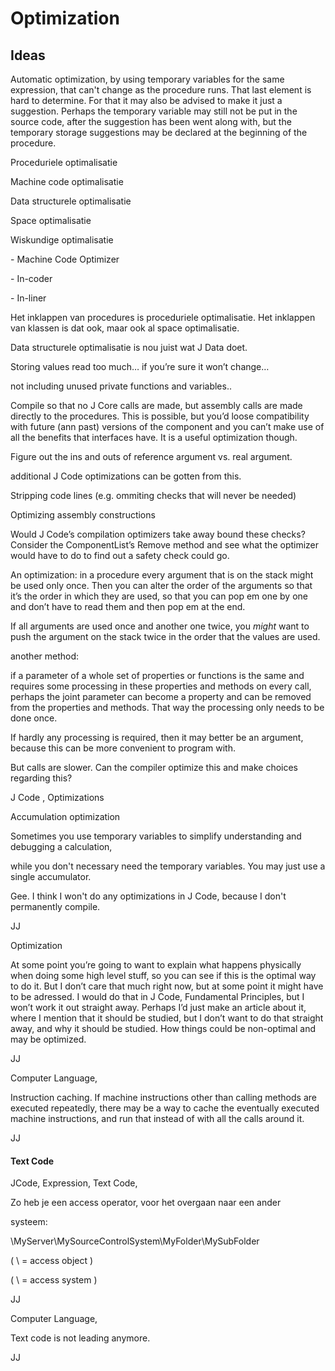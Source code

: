 ﻿Optimization
============

Ideas
-----

Automatic optimization, by using temporary variables for the same expression, that can't change as the procedure runs. That last element is hard to determine. For that it may also be advised to make it just a suggestion. Perhaps the temporary variable may still not be put in the source code, after the suggestion has been went along with, but the temporary storage suggestions may be declared at the beginning of the procedure.

Proceduriele optimalisatie

Machine code optimalisatie

Data structurele optimalisatie

Space optimalisatie

Wiskundige optimalisatie

\- Machine Code Optimizer

\- In-coder

\- In-liner


Het inklappen van procedures is proceduriele optimalisatie. Het inklappen van klassen is dat ook, maar ook al space optimalisatie.

Data structurele optimalisatie is nou juist wat J Data doet. 

Storing values read too much… if you’re sure it won’t change…

not including unused private functions and variables..

Compile so that no J Core calls are made, but assembly calls are made directly to the procedures. This is possible, but you’d loose compatibility with future (ann past) versions of the component and you can’t make use of all the benefits that interfaces have. It is a useful optimization though.

Figure out the ins and outs of reference argument vs. real argument.

additional J Code optimizations can be gotten from this.

Stripping code lines (e.g. ommiting checks that will never be needed)

Optimizing assembly constructions

Would J Code’s compilation optimizers take away bound these checks? Consider the ComponentList’s Remove method and see what the optimizer would have to do to find out a safety check could go.

An optimization: in a procedure every argument that is on the stack might be used only once. Then you can alter the order of the arguments so that it’s the order in which they are used, so that you can pop em one by one and don’t have to read them and then pop em at the end.

If all arguments are used once and another one twice, you *might* want to push the argument on the stack twice in the order that the values are used.

another method:

if a parameter of a whole set of properties or functions is the same and requires some processing in these properties and methods on every call, perhaps the joint parameter can become a property and can be removed from the properties and methods. That way the processing only needs to be done once.

If hardly any processing is required, then it may better be an argument, because this can be more convenient to program with.

But calls are slower. Can the compiler optimize this and make choices regarding this?


J Code , Optimizations

Accumulation optimization

Sometimes you use temporary variables to simplify understanding and debugging a calculation,

while you don't necessary need the temporary variables. You may just use a single accumulator.

Gee. I think I won't do any optimizations in J Code, because I don't permanently compile.

JJ


Optimization

At some point you’re going to want to explain what happens physically when doing some high level stuff, so you can see if this is the optimal way to do it.
But I don’t care that much right now, but at some point it might have to be adressed.
I would do that in J Code, Fundamental Principles, but I won’t work it out straight away.
Perhaps I’d just make an article about it, where I mention that it should be studied, but I don’t want to do that straight away, and why it should be studied. How things could be non-optimal and may be optimized.

JJ


Computer Language,

Instruction caching. If machine instructions other than calling methods are executed repeatedly, there may be a way to cache the eventually executed machine instructions, and run that instead of with all the calls around it.

JJ

#### Text Code

JCode, Expression, Text Code,

Zo heb je een access operator, voor het overgaan naar een ander

systeem:

\\MyServer\MySourceControlSystem\\MyFolder\MySubFolder

( \ = access object )

( \\ = access system )

JJ 


Computer Language,

Text code is not leading anymore.

JJ
